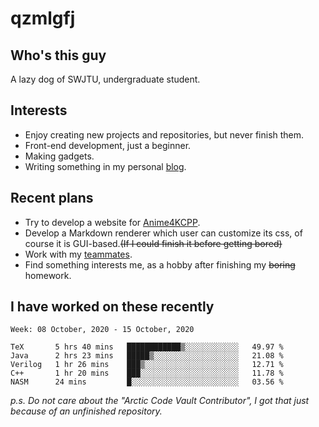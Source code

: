 # qzmlgfj

## Who's this guy

A lazy dog of SWJTU, undergraduate student.

## Interests

* Enjoy creating new projects and repositories, but never finish them.
* Front-end development, just a beginner.
* Making gadgets.
* Writing something in my personal [blog](https://qzmlgfj.ml/blog).

## Recent plans

* Try to develop a website for [Anime4KCPP](https://github.com/TianZerL/Anime4KCPP).
* Develop a Markdown renderer which user can customize its css, of course it is GUI-based.~~(If I could finish  it before getting bored)~~
* Work with my [teammates](https://github.com/SWJTU-Lazy-Dogs).
* Find something interests me, as a hobby after finishing my ~~boring~~ homework.

## I have worked on these recently

<!--START_SECTION:waka-->
```text
Week: 08 October, 2020 - 15 October, 2020

TeX       5 hrs 40 mins   ████████████▒░░░░░░░░░░░░   49.97 % 
Java      2 hrs 23 mins   █████▒░░░░░░░░░░░░░░░░░░░   21.08 % 
Verilog   1 hr 26 mins    ███▒░░░░░░░░░░░░░░░░░░░░░   12.71 % 
C++       1 hr 20 mins    ███░░░░░░░░░░░░░░░░░░░░░░   11.78 % 
NASM      24 mins         █░░░░░░░░░░░░░░░░░░░░░░░░   03.56 % 
```
<!--END_SECTION:waka-->

*p.s.  Do not care about the "Arctic Code Vault Contributor", I got that just because of an unfinished repository.*

<!--
**qzmlgfj/qzmlgfj** is a ✨ _special_ ✨ repository because its `README.md` (this file) appears on your GitHub profile.

Here are some ideas to get you started:

- 🔭 I’m currently working on ...
- 🌱 I’m currently learning ...
- 👯 I’m looking to collaborate on ...
- 🤔 I’m looking for help with ...
- 💬 Ask me about ...
- 📫 How to reach me: ...
- 😄 Pronouns: ...
- ⚡ Fun fact: ...
-->

